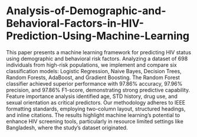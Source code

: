 ﻿# Analysis-of-Demographic-and-Behavioral-Factors-in-HIV-Prediction-Using-Machine-Learning
This paper presents a machine learning framework 
for predicting HIV status using demographic and behavioral risk 
factors. Analyzing a dataset of 698 individuals from high-risk 
populations, we implement and compare six classification models: 
Logistic Regression, Naive Bayes, Decision Trees, Random 
Forests, AdaBoost, and Gradient Boosting. The Random Forest 
classifier achieved superior performance with 97.86% accuracy, 
97.96% precision, and 97.86% F1-score, demonstrating strong 
predictive capability. Feature importance analysis identified age, 
STD history, drug use, and sexual orientation as critical 
predictors. Our methodology adheres to IEEE formatting 
standards, employing two-column layout, structured headings, 
and inline citations. The results highlight machine learning’s 
potential to enhance HIV screening tools, particularly in resource
limited settings like Bangladesh, where the study’s dataset originated.

